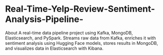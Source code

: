# Real-Time-Yelp-Review-Sentiment-Analysis-Pipeline-
About A real-time data pipeline project using Kafka, MongoDB, Elasticsearch, and PySpark. Streams raw data from Kafka, enriches it with sentiment analysis using Hugging Face models, stores results in MongoDB, and visualizes data in Elasticsearch with Kibana.
